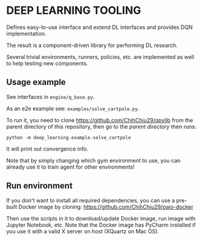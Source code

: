 # DEEP LEARNING TOOLING

Defines easy-to-use interface and extend DL interfaces and provides DQN implementation.

The result is a component-driven library for performing DL research.

Several trivial environments, runners, policies, etc. are implemented as well to help testing new components.


## Usage example
See interfaces in `engine/q_base.py`.

As an e2e example see: `examples/solve_cartpole.py`.

To run it, you need to clone https://github.com/ChihChiu29/qpylib from the parent directory of this repository, then go to the *parent directory* then runs:
```shell
python -m deep_learning.example.solve_cartpole
```
It will print out convergence info.

Note that by simply changing which gym environment to use, you can already use it to train agent for other environments!

## Run environment
If you don't want to install all required dependencies, you can use a pre-built Docker image by cloning:
https://github.com/ChihChiu29/paio-docker

Then use the scripts in it to download/update Docker image, run image with Jupyter Notebook, etc.
Note that the Docker image has PyCharm installed if you use it with a valid X server on host (XQuartz on Mac OS).




